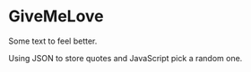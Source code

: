 # GiveMeLove
Some text to feel better.

Using JSON to store quotes and JavaScript pick a random one.
